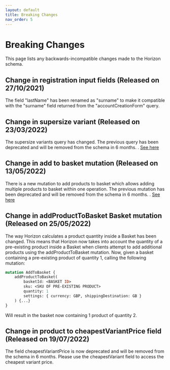 ```yaml
---
layout: default
title: Breaking Changes
nav_order: 5
---
```


# Breaking Changes

This page lists any backwards-incompatible changes made to the Horizon schema. 

## Change in registration input fields (Released on 27/10/2021)

The field "lastName" has been renamed as "surname" to make it compatible with the "surname" field returned from the "accountCreationForm" query.

## Change in supersize variant (Released on 23/03/2022)

The supersize variants query has changed. The previous query has been deprecated and will be removed from the schema in 6 months.
. [See here](examples/features/supersize.md)

## Change in add to basket mutation (Released on 13/05/2022)

There is a new mutation to add products to basket which allows adding multiple products to basket within one operation. The previous mutation has been deprecated and will be removed from the schema in 6 months.
. [See here](examples/basket/add-to-basket.md)

## Change in addProductToBasket Basket mutation (Released on 25/05/2022)

The way Horizon calculates a product quantity inside a Basket has been changed. This means that Horizon now takes into 
account the quantity of a pre-existing product inside a Basket when clients attempt to add additional products using the 
addProductToBasket mutation. Now, given a basket containing a pre-existing product of quantity 1, calling the following 
mutation:

```graphql
mutation AddToBasket {
    addProductToBasket(
        basketId: <BASKET ID>
        sku: <SKU OF PRE-EXISTING PRODUCT>
        quantity: 1
        settings: { currency: GBP, shippingDestination: GB }
    ) {...}
}
```

Will result in the basket now containing 1 product of quantity 2.

## Change in product to cheapestVariantPrice field (Released on 19/07/2022)

The field cheapestVariantPrice is now deprecated and will be removed from the schema in 6 months. Please use the cheapestVariant field to access the cheapest variant price. 